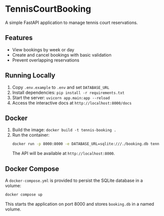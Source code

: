 # TennisCourtBooking

A simple FastAPI application to manage tennis court reservations.

## Features
- View bookings by week or day
- Create and cancel bookings with basic validation
- Prevent overlapping reservations

## Running Locally
1. Copy `.env.example` to `.env` and set `DATABASE_URL`
2. Install dependencies: `pip install -r requirements.txt`
3. Start the server: `uvicorn app.main:app --reload`
4. Access the interactive docs at `http://localhost:8000/docs`

## Docker
1. Build the image: `docker build -t tennis-booking .`
2. Run the container:
   ```bash
   docker run -p 8000:8000 -e DATABASE_URL=sqlite:///./booking.db tennis-booking
   ```
   The API will be available at `http://localhost:8000`.

## Docker Compose
A `docker-compose.yml` is provided to persist the SQLite database in a volume:
```bash
docker compose up
```
This starts the application on port 8000 and stores `booking.db` in a named volume.
